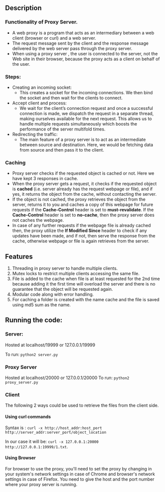 ## Description

### **Functionality of Proxy Server.**

* A web proxy is a program that acts as an intermediary between a web client (browser or curl) and a web server.
* The request message sent by the client and the response message delivered by the web server pass through the proxy server.
* When using a proxy server , the user is connected to the server, not the Web site in their browser, because the proxy acts as a client on behalf of the user.

### Steps:

* Creating an incoming socket:
  * This creates a socket for the incoming connections. We then bind the socket and then wait for the clients to connect.
* Accept client and process:
  * We wait for the client’s connection request and once a successful connection is made, we dispatch the request in a separate thread, making ourselves available for the next request. This allows us to handle multiple requests simultaneously which boosts the performance of the server multifold times.
* Redirecting the traffic:
  * The main feature of a proxy server is to act as an intermediate between source and destination. Here, we would be fetching data from source and then pass it to the client.

### **Caching**

* Proxy server checks if the requested object is cached or not. Here we have kept 3 responses in cache.
* When the proxy server gets a request, it checks if the requested object is **cached** (i.e. server already has the request webpage or file), and if yes, it returns the object from the cache, without contacting the server.
* If the object is not cached, the proxy retrieves the object from the server, returns it to you and caches a copy of this webpage for future requests if the **Cache-Control** header is set to **must-revalidate**. If the **Cache-Control** header is set to **no-cache**, then the proxy server does not caches the webpage. 
* In case of any further requests if the webpage file is already cached then, the proxy utilize the **If Modified Since** header to check if any  updates have been made, and if not, then serve the response from the cache, otherwise webpage or file is again retrieves from the server.


## Features

1. Threading in proxy server to handle multiple clients.
2. Mutex locks to restrict multiple clients accessing the same file.
3. File is added to the cache when file is at least requested for the 2nd time because adding it the first time will overload the server and there is no guarantee that the object will be requested again.
4. Modular code along with error handling.
5. For caching a folder is created with the name cache and the file is saved using md5 sum as the name.

## Running the code: 

### Server:

Hosted at localhost/19999 or 127.0.0.1/19999

To run:  ```python2 server.py```

### Proxy Server

Hosted at localhost/20000 or 127.0.0.1/20000
To run: ```python2 proxy_server.py```

### Client

The following 2 ways could be used to retrieve the files from the client side.

#### **Using curl commands**

Syntax is :
`curl -x http://host_addr:host_port http://server_addr:server_port/object_location`

In our case it will be:
`curl -x 127.0.0.1:20000  http://127.0.0.1:19999/1.txt`.

#### **Using Browser** 

For browser to use the proxy, you'll need to set the proxy by changing in your system's network settings in case of Chrome and browser's network settings in case of Firefox. You need to give the host and the port number where your proxy server is running.

